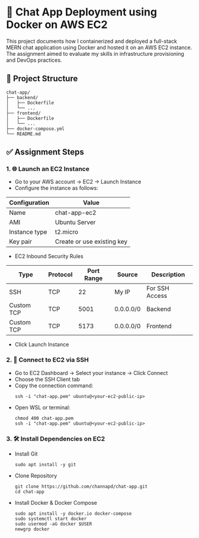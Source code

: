 # 🚀 Chat App Deployment using Docker on AWS EC2

This project documents how I containerized and deployed a full-stack MERN chat application using Docker and hosted it on an AWS EC2 instance. The assignment aimed to evaluate my skills in infrastructure provisioning and DevOps practices.

## 📁 Project Structure
```
chat-app/  
├── backend/  
│   ├── Dockerfile  
│   └── ...  
├── frontend/  
│   ├── Dockerfile  
│   └── ...  
├── docker-compose.yml  
└── README.md  
```

## ✅ Assignment Steps

### 1. 🌐 Launch an EC2 Instance

  - Go to your AWS account → EC2 → Launch Instance
  - Configure the instance as follows:
    
  | Configuration |            Value            |
  | ------------- | --------------------------- |
  | Name          | chat-app-ec2                |
  | AMI           | Ubuntu Server               |
  | Instance type | t2.micro                    |
  | Key pair      | Create or use existing key  |

  - EC2 Inbound Security Rules

  | Type | Protocol | Port Range | Source |    Description   |
  | ---- | -------- | ---------- | ------ | ---------------- |
  | SSH  |   TCP    |     22     |  My IP |  For SSH Access  |
  | Custom TCP | TCP | 5001 | 0.0.0.0/0 | Backend  |
  | Custom TCP | TCP | 5173 | 0.0.0.0/0 | Frontend |

  - Click Launch Instance

### 2. 🔑 Connect to EC2 via SSH

  - Go to EC2 Dashboard → Select your instance → Click Connect
  - Choose the SSH Client tab
  - Copy the connection command:
    ```
    ssh -i "chat-app.pem" ubuntu@<your-ec2-public-ip>
    ```
  - Open WSL or terminal:
    ```
    chmod 400 chat-app.pem         
    ssh -i "chat-app.pem" ubuntu@<your-ec2-public-ip>
    ```

### 3. 🛠 Install Dependencies on EC2

  - Install Git
    ```
    sudo apt install -y git
    ```
  - Clone Repository
    ```
    git clone https://github.com/channapd/chat-app.git
    cd chat-app
    ```
  - Install Docker & Docker Compose
    ```
    sudo apt install -y docker.io docker-compose
    sudo systemctl start docker                  
    sudo usermod -aG docker $USER                
    newgrp docker
    ```                                


